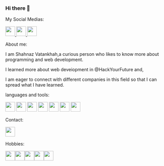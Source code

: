### Hi there 👋

My Social Medias:





<a href ="https://www.facebook.com/faranak.vatankhah">
<img src="https://img.icons8.com/fluency/344/facebook.png" data-canonical-src="https://img.icons8.com/fluency/344/facebook.png" width="30" height="30" />
</a>

<a href ="https://www.linkedin.com/in/faranak-vatankhah-37b542110">
<img src="https://img.icons8.com/fluency/344/linkedin.png" data-canonical-src="https://img.icons8.com/fluency/344/linkedin.png" width="30" height="30" />
</a>

<a href ="https://twitter.com/Shahnaz_ariyaye?t=-2IbrwnGfn10ZCPQya40HQ&s=09">
<img src="https://img.icons8.com/fluency/344/twitter.png" data-canonical-src="https://img.icons8.com/fluency/344/twitter.png" width="30" height="30" />
</a>




About me:






I am Shahnaz Vatankhah,a curious person who likes to know more about programming and web development.

I learned more about web deveiopment in @HackYourFuture and, 

I am eager to connect with different companies in this field so that I can spread what I have learned.





languages and tools:



<img src="https://img.icons8.com/color/344/html-5.png" width="30" height="30"/> <img src="https://img.icons8.com/color/344/css3.png" width="30" height="30"/> <img src="https://img.icons8.com/color/344/javascript--v1.png" width="30" height="30"/> <img src="https://img.icons8.com/color/344/git.png" width="30" height="30"/> <img src="https://img.icons8.com/color/344/my-sql.png" width="30" height="30"/> <img src="https://img.icons8.com/color/344/nodejs.png" width="30" height="30"/> <img src="https://img.icons8.com/color/344/react-native.png" width="30" height="30"/> 


Contact:

<a href ="mailto:ueshvd@yahoo.com">
<img src="https://img.icons8.com/color/344/new-post.png" width="30" height="30" />
</a>




Hobbies:





<img src="https://img.icons8.com/external-flaticons-lineal-color-flat-icons/344/external-tennis-summer-olympics-flaticons-lineal-color-flat-icons-2.png" width="30" height="30" /><img src="https://img.icons8.com/color/344/marathon-swimming.png" width="30" height="30" /><img src="https://img.icons8.com/external-others-pike-picture/344/external-Painting-kindergarten-others-pike-picture.png" width="30" height="30" /><img src="https://img.icons8.com/external-photo3ideastudio-gradient-photo3ideastudio/344/external-library-public-service-photo3ideastudio-gradient-photo3ideastudio.png" width="30" height="30" /><img src="https://img.icons8.com/external-doodle-color-bomsymbols-/344/external-cafe-set01-coffee-colors-doodle-doodle-color-bomsymbols--5.png" width="30" height="30" />


